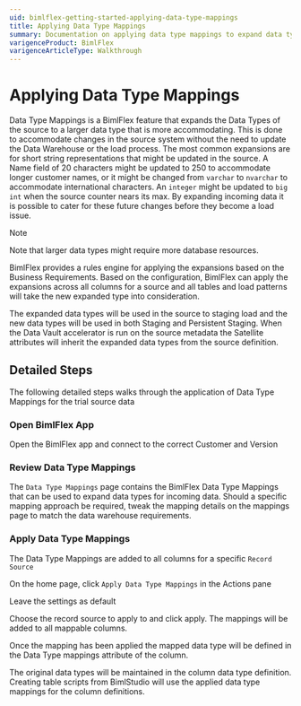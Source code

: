 ```yaml
---
uid: bimlflex-getting-started-applying-data-type-mappings
title: Applying Data Type Mappings
summary: Documentation on applying data type mappings to expand data types of the source to more accommodating types, with detailed steps and setting options
varigenceProduct: BimlFlex
varigenceArticleType: Walkthrough
---
```

# Applying Data Type Mappings

Data Type Mappings is a BimlFlex feature that expands the Data Types of the source to a larger data type that is more accommodating. This is done to accommodate changes in the source system without the need to update the Data Warehouse or the load process. The most common expansions are for short string representations that might be updated in the source. A Name field of 20 characters might be updated to 250 to accommodate longer customer names, or it might be changed from `varchar` to `nvarchar` to accommodate international characters. An `integer` might be updated to `big int` when the source counter nears its max. By expanding incoming data it is possible to cater for these future changes before they become a load issue.

>[!NOTE]
> Note that larger data types might require more database resources.

BimlFlex provides a rules engine for applying the expansions based on the Business Requirements. Based on the configuration, BimlFlex can apply the expansions across all columns for a source and all tables and load patterns will take the new expanded type into consideration.

The expanded data types will be used in the source to staging load and the new data types will be used in both Staging and Persistent Staging. When the Data Vault accelerator is run on the source metadata the Satellite attributes will inherit the expanded data types from the source definition.

## Detailed Steps

The following detailed steps walks through the application of Data Type Mappings for the trial source data

### Open BimlFlex App

Open the BimlFlex app and connect to the correct Customer and Version

### Review Data Type Mappings

The `Data Type Mappings` page contains the BimlFlex Data Type Mappings that can be used to expand data types for incoming data. Should a specific mapping approach be required, tweak the mapping details on the mappings page to match the data warehouse requirements.

### Apply Data Type Mappings

The Data Type Mappings are added to all columns for a specific `Record Source`

On the home page, click `Apply Data Type Mappings` in the Actions pane

Leave the settings as default

Choose the record source to apply to and click apply. The mappings will be added to all mappable columns.

Once the mapping has been applied the mapped data type will be defined in the Data Type mappings attribute of the column.

The original data types will be maintained in the column data type definition. Creating table scripts from BimlStudio will use the applied data type mappings for the column definitions.

